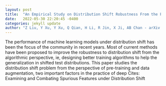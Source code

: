 ```yaml
---
layout: post
title:  "An Empirical Study on Distribution Shift Robustness From the Perspective of Pre-Training and Data Augmentation"
date:   2022-05-30 22:20:45 -0400
categories: jekyll update
author: "Z Liu, Y Xu, Y Xu, Q Qian, H Li, R Jin, X Ji, AB Chan - arXiv preprint arXiv:2205.12753, 2022"
---
```

The performance of machine learning models under distribution shift has been the focus of the community in recent years. Most of current methods have been proposed to improve the robustness to distribution shift from the algorithmic perspective, ie, designing better training algorithms to help the generalization in shifted test distributions. This paper studies the distribution shift problem from the perspective of pre-training and data augmentation, two important factors in the practice of deep  Cites: Examining and Combating Spurious Features under Distribution Shift